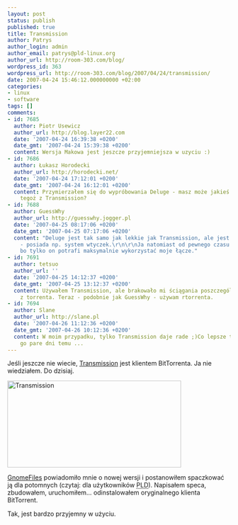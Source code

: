 ```yaml
---
layout: post
status: publish
published: true
title: Transmission
author: Patrys
author_login: admin
author_email: patrys@pld-linux.org
author_url: http://room-303.com/blog/
wordpress_id: 363
wordpress_url: http://room-303.com/blog/2007/04/24/transmission/
date: 2007-04-24 15:46:12.000000000 +02:00
categories:
- linux
- software
tags: []
comments:
- id: 7685
  author: Piotr Usewicz
  author_url: http://blog.layer22.com
  date: '2007-04-24 16:39:38 +0200'
  date_gmt: '2007-04-24 15:39:38 +0200'
  content: Wersja Makowa jest jeszcze przyjemniejsza w uzyciu :)
- id: 7686
  author: Łukasz Horodecki
  author_url: http://horodecki.net/
  date: '2007-04-24 17:12:01 +0200'
  date_gmt: '2007-04-24 16:12:01 +0200'
  content: Przymierzałem się do wypróbowania Deluge - masz może jakieś porównanie
    tegoż z Transmission?
- id: 7688
  author: GuessWhy
  author_url: http://guesswhy.jogger.pl
  date: '2007-04-25 08:17:06 +0200'
  date_gmt: '2007-04-25 07:17:06 +0200'
  content: "Deluge jest tak samo jak lekkie jak Transmission, ale jest bardziej rozbudowany
    - posiada np. system wtyczek.\r\n\r\nJa natomiast od pewnego czasu używam rtorrenta
    bo tylko on potrafi maksymalnie wykorzystać moje łącze."
- id: 7691
  author: tetsuo
  author_url: ''
  date: '2007-04-25 14:12:37 +0200'
  date_gmt: '2007-04-25 13:12:37 +0200'
  content: Używałem Transmission, ale brakowało mi ściągania poszczególnych plików
    z torrenta. Teraz - podobnie jak GuessWhy - używam rtorrenta.
- id: 7694
  author: Slane
  author_url: http://slane.pl
  date: '2007-04-26 11:12:36 +0200'
  date_gmt: '2007-04-26 10:12:36 +0200'
  content: W moim przypadku, tylko Transmission daje rade ;)Co lepsze też znalazłem
    go pare dni temu ...
---
```

<p>Jeśli jeszcze nie wiecie, <a href="http://transmission.m0k.org/">Transmission</a> jest klientem BitTorrenta. Ja nie wiedziałem. Do dzisiaj.</p>

<p class="strip"><a href="http://www.flickr.com/photos/patrys/471299617/" title="Photo Sharing"><img src="http://farm1.static.flickr.com/222/471299617_385364288a.jpg" alt="Transmission" height="196" width="392" /></a></p>

<p><a href="http://gnomefiles.org/">GnomeFiles</a> powiadomiło mnie o nowej wersji i postanowiłem spaczkować ją dla potomnych (czytaj: dla użytkowników <abbr title="PLD Linux Distribution">PLD</abbr>). Napisałem speca, zbudowałem, uruchomiłem… odinstalowałem oryginalnego klienta BitTorrent.</p>

<p>Tak, jest bardzo przyjemny w użyciu.</p>
